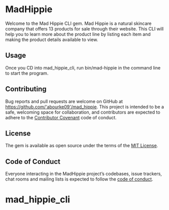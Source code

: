# MadHippie
Welcome to the Mad Hippie CLI gem. Mad Hippie is a natural skincare company that offers 13 products for sale through their website. This CLI will help you to learn more about the product line by listing each item and making the product details available to view.  

## Usage

Once you CD into mad_hippie_cli, run bin/mad-hippie in the command line to start the program.

## Contributing

Bug reports and pull requests are welcome on GitHub at https://github.com/'abourke09'/mad_hippie. This project is intended to be a safe, welcoming space for collaboration, and contributors are expected to adhere to the [Contributor Covenant](http://contributor-covenant.org) code of conduct.

## License

The gem is available as open source under the terms of the [MIT License](https://opensource.org/licenses/MIT).

## Code of Conduct

Everyone interacting in the MadHippie project’s codebases, issue trackers, chat rooms and mailing lists is expected to follow the [code of conduct](https://github.com/'abourke09'/mad_hippie/blob/master/CODE_OF_CONDUCT.md).

# mad_hippie_cli
